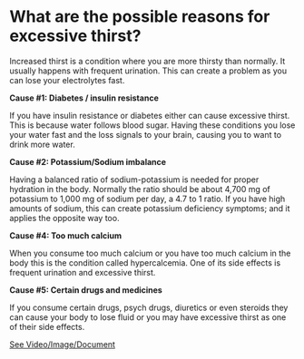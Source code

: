 # What are the possible reasons for excessive thirst?

Increased thirst is a condition where you are more thirsty than normally. It usually happens with frequent urination. This can create a problem as you can lose your electrolytes fast.

**Cause #1: Diabetes / insulin resistance**

If you have insulin resistance or diabetes either can cause excessive thirst. This is because water follows blood sugar. Having these conditions you lose your water fast and the loss signals to your brain, causing you to want to drink more water.

**Cause #2: Potassium/Sodium imbalance**

Having a balanced ratio of sodium-potassium is needed for proper hydration in the body. Normally the ratio should be about 4,700 mg of potassium to 1,000 mg of sodium per day, a 4.7 to 1 ratio. If you have high amounts of sodium, this can create potassium deficiency symptoms; and it applies the opposite way too.

**Cause #4: Too much calcium**

When you consume too much calcium or you have too much calcium in the body this is the condition called hypercalcemia. One of its side effects is frequent urination and excessive thirst.

**Cause #5: Certain drugs and medicines**

If you consume certain drugs, psych drugs, diuretics or even steroids they can cause your body to lose fluid or you may have excessive thirst as one of their side effects.

 [See Video/Image/Document](https://hls-player.drberg.com/asset?path=migrated-assets/excessive-thirst-causes-and-remedies-drberg)
